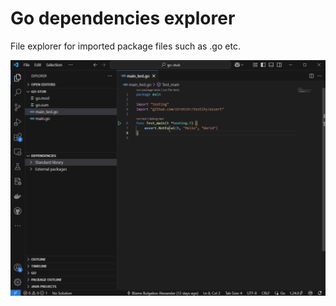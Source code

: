 # Go dependencies explorer

File explorer for imported package files such as .go etc.

![screencast](./screencast.gif)